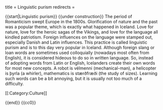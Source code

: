 title = Linguistic purism
redirects =
>>>>

{{start|Linguistic purism}}
{{under construction}}
The period of Romanticism swept Europe in the 1800s. Glorification of nature and the past was a popular theme, which is exactly what happened in Iceland. Love for nature, love for the heroic sagas of the Vikings, and love for the language all kindled patriotism. Foreign influences on the language were stamped out, especially Danish and Latin influences. This practice is called linguistic purism and is to this day very popular in Iceland. Although foreign slang or loan words are sometimes used colloquially (nowadays most often from English), it is considered hideous to do so in written language. So, instead of adopting words from Latin or English, Icelanders create their own words for most new concepts. A robot is vélmenni (mechanical-man), a helicopter is þyrla (a whirler), mathematics is stærðfræði (the study of sizes). Learning such words can be a bit annoying, but it is usually not too much of a difficulty.

[[:Category:Culture]]

{{end}}
<noinclude>{{cc0}}</noinclude>